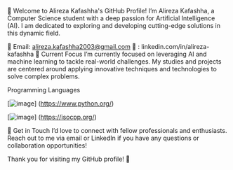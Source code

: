 👋 Welcome to Alireza Kafashha's GitHub Profile!
I’m Alireza Kafashha, a Computer Science student with a deep passion for Artificial Intelligence (AI). I am dedicated to exploring and developing cutting-edge solutions in this dynamic field.

📧 Email: alireza.kafashha2003@gmail.com
🔗 
: linkedin.com/in/alireza-kafashha
🚀 Current Focus
I’m currently focused on leveraging AI and machine learning to tackle real-world challenges. My studies and projects are centered around applying innovative techniques and technologies to solve complex problems.

Programming Languages

[![image](https://github.com/user-attachments/assets/8f978cf2-9472-45ac-8ccf-9b7552aba558)] (https://www.python.org/)

[![image](https://github.com/user-attachments/assets/45c49ce8-a7fb-4d87-9237-15d0a3f72e65)] (https://isocpp.org/)



🌟 Get in Touch
I’d love to connect with fellow professionals and enthusiasts. Reach out to me via email or LinkedIn if you have any questions or collaboration opportunities!

Thank you for visiting my GitHub profile! 🙌

<!---
Alireza-Kafashha/Alireza-Kafashha is a ✨ special ✨ repository because its `README.md` (this file) appears on your GitHub profile.
You can click the Preview link to take a look at your changes.
--->

